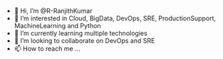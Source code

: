 - 👋 Hi, I’m @R-RanjithKumar
- 👀 I’m interested in Cloud, BigData, DevOps, SRE, ProductionSupport, MachineLearning and Python
- 🌱 I’m currently learning multiple technologies
- 💞️ I’m looking to collaborate on DevOps and SRE
- 📫 How to reach me ...

<!---
R-RanjithKumar/R-RanjithKumar is a ✨ special ✨ repository because its `README.md` (this file) appears on your GitHub profile.
You can click the Preview link to take a look at your changes.
--->
